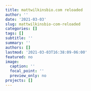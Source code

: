 ```yaml
---
title: mattwilkinsbio.com reloaded
author: ''
date: '2021-03-03'
slug: mattwilkinsbio-com-reloaded
categories: []
tags: []
subtitle: ''
summary: ''
authors: []
lastmod: '2021-03-03T16:38:09-06:00'
featured: no
image:
  caption: ''
  focal_point: ''
  preview_only: no
projects: []
---
```

